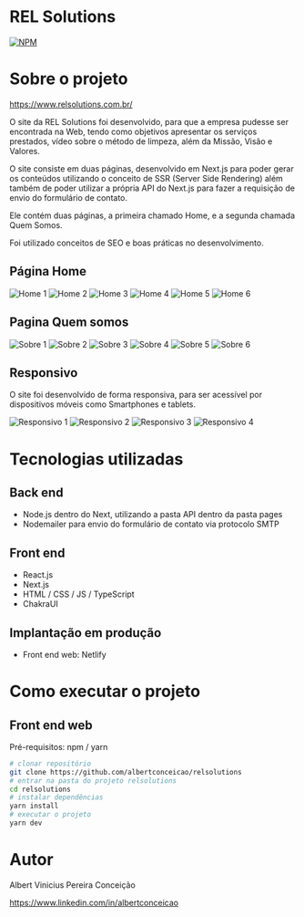 # REL Solutions
[![NPM](https://img.shields.io/npm/l/react)](https://github.com/albertconceicao/relsolutions/blob/main/LICENSE) 

# Sobre o projeto

https://www.relsolutions.com.br/

O site da REL Solutions foi desenvolvido, para que a empresa pudesse ser encontrada na Web, tendo como objetivos apresentar os serviços prestados, vídeo sobre o método de limpeza, além da Missão, Visão e Valores.

O site consiste em duas páginas, desenvolvido em Next.js para poder gerar os conteúdos utilizando o conceito de SSR (Server Side Rendering) além também de poder utilizar a própria API do Next.js para fazer a requisição de envio do formulário de contato.

Ele contém duas páginas, a primeira chamado Home, e a segunda chamada Quem Somos. 

Foi utilizado conceitos de SEO e boas práticas no desenvolvimento.

## Página Home

![Home 1](https://github.com/albertconceicao/assets/blob/main/relsolutions/home-1.jpeg) 
![Home 2](https://github.com/albertconceicao/assets/blob/main/relsolutions/home-2.jpeg)
![Home 3](https://github.com/albertconceicao/assets/blob/main/relsolutions/home-3.jpeg)
![Home 4](https://github.com/albertconceicao/assets/blob/main/relsolutions/home-4.jpeg)
![Home 5](https://github.com/albertconceicao/assets/blob/main/relsolutions/home-5.jpeg)
![Home 6](https://github.com/albertconceicao/assets/blob/main/relsolutions/home-6.jpeg)

## Pagina Quem somos

![Sobre 1](https://github.com/albertconceicao/assets/blob/main/relsolutions/about-1.jpeg) 
![Sobre 2](https://github.com/albertconceicao/assets/blob/main/relsolutions/about-2.jpeg) 
![Sobre 3](https://github.com/albertconceicao/assets/blob/main/relsolutions/about-3.jpeg) 
![Sobre 4](https://github.com/albertconceicao/assets/blob/main/relsolutions/about-4.jpeg) 
![Sobre 5](https://github.com/albertconceicao/assets/blob/main/relsolutions/about-5.jpeg) 
![Sobre 6](https://github.com/albertconceicao/assets/blob/main/relsolutions/about-6.jpeg) 

## Responsivo

O site foi desenvolvido de forma responsiva, para ser acessível por dispositivos móveis como Smartphones e tablets.


![Responsivo 1](https://github.com/albertconceicao/assets/blob/main/relsolutions/mobile-1.jpeg)
![Responsivo 2](https://github.com/albertconceicao/assets/blob/main/relsolutions/mobile-2.jpeg)
![Responsivo 3](https://github.com/albertconceicao/assets/blob/main/relsolutions/mobile-3.png)
![Responsivo 4](https://github.com/albertconceicao/assets/blob/main/relsolutions/mobile-4.jpeg)



# Tecnologias utilizadas

## Back end
- Node.js dentro do Next, utilizando a pasta API dentro da pasta pages
- Nodemailer para envio do formulário de contato via protocolo SMTP

## Front end
- React.js
- Next.js
- HTML / CSS / JS / TypeScript
- ChakraUI

## Implantação em produção
- Front end web: Netlify

# Como executar o projeto


## Front end web
Pré-requisitos: npm / yarn

```bash
# clonar repositório
git clone https://github.com/albertconceicao/relsolutions
# entrar na pasta do projeto relsolutions
cd relsolutions
# instalar dependências
yarn install
# executar o projeto
yarn dev
```

# Autor

Albert Vinicius Pereira Conceição

https://www.linkedin.com/in/albertconceicao
